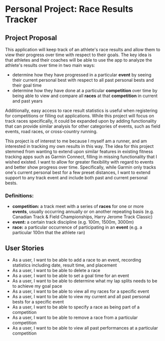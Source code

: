 # Personal Project: Race Results Tracker

## Project Proposal

This application will keep track of an athlete's race results and allow them to view their progress over time with 
respect to their goals. The key idea is that athletes and their coaches will be able to use the app to analyze the 
athlete's results over time in two main ways:
- determine how they have progressed in a particular **event** by seeing their current personal best with 
respect to all past personal bests and their goal time
- determine how they have done at a particular **competition** over time by 
being able to view and compare all **races** at that **competition** in current and past years

Additionally, easy access to race result statistics is useful when registering for competitions or filling out 
applications. While this project will focus on track races specifically, it could be 
expanded upon by adding functionality that can provide similar analysis for other categories of events, such as field 
events, road races, or cross-country running.
 
 
This project is of interest to me because I myself am a runner, and am interested in tracking my own results in 
this way. The idea for this project stemmed from wanting to extend upon similar features in existing
fitness tracking apps such as Garmin Connect, filling in missing functionality that I wished existed. I want to allow for 
greater flexibility with regard to events and better show progress over time. 
Specifically, while Garmin only tracks one's current personal best for a few preset distances, I want to extend support 
to any track event and include both past and current personal bests.

### Definitions:
- **competition:** a track meet with a series of **races** for one or more **events**, usually occurring annually or on 
another repeating basis (e.g. Canadian Track & Field Championships, Harry Jerome Track Classic)
- **event:** a certain track discipline (e.g. 100m, 1500m, 3000m)
- **race:** a particular occurrence of participating in an **event** (e.g. a particular 100m that the athlete ran)



## User Stories
- As a user, I want to be able to add a race to an event, recording statistics including date, result time, and placement
- As a user, I want to be able to delete a race
- As a user, I want to be able to set a goal time for an event
- As a user, I want to be able to determine what my lap splits needs to be to achieve my goal pace
- As a user, I want to be able to view all my races for a specific event
- As a user, I want to be able to view my current and all past personal bests for a specific event
- As a user, I want to be able to specify a race as being part of a competition
- As a user, I want to be able to remove a race from a particular competition
- As a user, I want to be able to view all past performances at a particular competition
